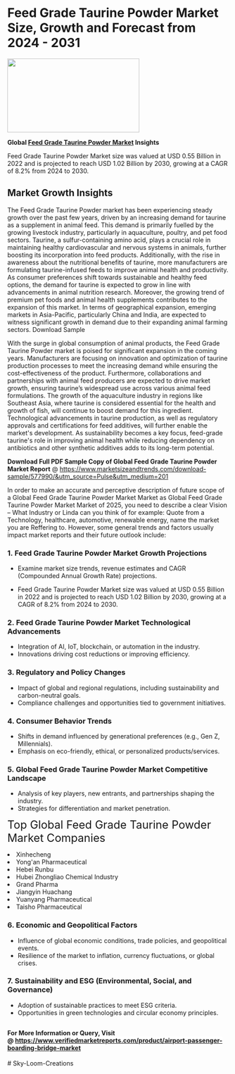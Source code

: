 <H1>Feed Grade Taurine Powder Market Size, Growth and Forecast from 2024 - 2031</H1><img class="aligncenter size-medium wp-image-584254" src="https://thirdeyenews.in/wp-content/uploads/2024/09/Global-Market-Research-300x168.jpeg" alt="" width="300" height="168" /><p><strong>Global&nbsp;<a href="https://www.marketsizeandtrends.com/download-sample/577990/&amp;utm_source=Pulse&amp;utm_medium=201">Feed Grade Taurine Powder Market</a> Insights</strong></p><p>Feed Grade Taurine Powder Market size was valued at USD 0.55 Billion in 2022 and is projected to reach USD 1.02 Billion by 2030, growing at a CAGR of 8.2% from 2024 to 2030.</p><p><h2>Market Growth Insights</h2> <p>The Feed Grade Taurine Powder market has been experiencing steady growth over the past few years, driven by an increasing demand for taurine as a supplement in animal feed. This demand is primarily fuelled by the growing livestock industry, particularly in aquaculture, poultry, and pet food sectors. Taurine, a sulfur-containing amino acid, plays a crucial role in maintaining healthy cardiovascular and nervous systems in animals, further boosting its incorporation into feed products. Additionally, with the rise in awareness about the nutritional benefits of taurine, more manufacturers are formulating taurine-infused feeds to improve animal health and productivity. As consumer preferences shift towards sustainable and healthy feed options, the demand for taurine is expected to grow in line with advancements in animal nutrition research. Moreover, the growing trend of premium pet foods and animal health supplements contributes to the expansion of this market. In terms of geographical expansion, emerging markets in Asia-Pacific, particularly China and India, are expected to witness significant growth in demand due to their expanding animal farming sectors. Download Sample</p> <p>With the surge in global consumption of animal products, the Feed Grade Taurine Powder market is poised for significant expansion in the coming years. Manufacturers are focusing on innovation and optimization of taurine production processes to meet the increasing demand while ensuring the cost-effectiveness of the product. Furthermore, collaborations and partnerships with animal feed producers are expected to drive market growth, ensuring taurine’s widespread use across various animal feed formulations. The growth of the aquaculture industry in regions like Southeast Asia, where taurine is considered essential for the health and growth of fish, will continue to boost demand for this ingredient. Technological advancements in taurine production, as well as regulatory approvals and certifications for feed additives, will further enable the market's development. As sustainability becomes a key focus, feed-grade taurine's role in improving animal health while reducing dependency on antibiotics and other synthetic additives adds to its long-term potential. </p><p><span class=""><strong>Download Full PDF Sample Copy of Global Feed Grade Taurine Powder Market Report</strong> @ <a href="https://www.marketsizeandtrends.com/download-sample/577990/&amp;utm_source=Pulse&amp;utm_medium=201" target="_blank">https://www.marketsizeandtrends.com/download-sample/577990/&amp;utm_source=Pulse&amp;utm_medium=201</a></span></p><p>In order to make an accurate and perceptive description of future scope of a Global&nbsp;Feed Grade Taurine Powder Market Market as Global&nbsp;Feed Grade Taurine Powder Market Market of 2025, you need to describe a clear Vision &ndash; What Industry or Linda can you think of for example: Quote from a Technology, healthcare, automotive, renewable energy, name the market you are Reffering to. However, some general trends and factors usually impact market reports and their future outlook include:</p><h3>1.&nbsp;<strong>Feed Grade Taurine Powder Market Growth Projections</strong></h3><ul><li>Examine market size trends, revenue estimates and CAGR (Compounded Annual Growth Rate) projections.</li><li><p>Feed Grade Taurine Powder Market size was valued at USD 0.55 Billion in 2022 and is projected to reach USD 1.02 Billion by 2030, growing at a CAGR of 8.2% from 2024 to 2030.</p></li></ul><h3>2.&nbsp;<strong>Feed Grade Taurine Powder Market Technological Advancements</strong></h3><ul><li>Integration of AI, IoT, blockchain, or automation in the industry.</li><li>Innovations driving cost reductions or improving efficiency.</li></ul><h3>3.&nbsp;<strong>Regulatory and Policy Changes</strong></h3><ul><li>Impact of global and regional regulations, including sustainability and carbon-neutral goals.</li><li>Compliance challenges and opportunities tied to government initiatives.</li></ul><h3>4.&nbsp;<strong>Consumer Behavior Trends</strong></h3><ul><li>Shifts in demand influenced by generational preferences (e.g., Gen Z, Millennials).</li><li>Emphasis on eco-friendly, ethical, or personalized products/services.</li></ul><h3>5.&nbsp;<strong>Global Feed Grade Taurine Powder Market Competitive Landscape</strong></h3><ul><li>Analysis of key players, new entrants, and partnerships shaping the industry.</li><li>Strategies for differentiation and market penetration.</li></ul><p data-pm-slice="1 1 []"><span style="color: inherit; font-family: inherit; font-size: 25px;">Top Global Feed Grade Taurine Powder Market Companies</span></p><div class="" data-test-id=""><p><li>Xinhecheng</li><li> Yong'an Pharmaceutical</li><li> Hebei Runbu</li><li> Hubei Zhongliao Chemical Industry</li><li> Grand Pharma</li><li> Jiangyin Huachang</li><li> Yuanyang Pharmaceutical</li><li> Taisho Pharmaceutical</li></p></div><h3>6.&nbsp;<strong>Economic and Geopolitical Factors</strong></h3><ul><li>Influence of global economic conditions, trade policies, and geopolitical events.</li><li>Resilience of the market to inflation, currency fluctuations, or global crises.</li></ul><h3>7.&nbsp;<strong>Sustainability and ESG (Environmental, Social, and Governance)</strong></h3><ul><li>Adoption of sustainable practices to meet ESG criteria.</li><li>Opportunities in green technologies and circular economy principles.</li></ul><h2><strong style="font-size: 14px;">For More Information or Query, Visit @&nbsp;</strong><a style="background-color: #ffffff; font-size: 14px;" href="https://www.marketsizeandtrends.com/report/feed-grade-taurine-powder-market/" target="_blank">https://www.verifiedmarketreports.com/product/airport-passenger-boarding-bridge-market</a></h2># Sky-Loom-Creations

